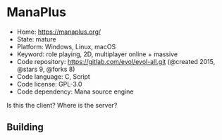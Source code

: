 # ManaPlus

- Home: https://manaplus.org/
- State: mature
- Platform: Windows, Linux, macOS
- Keyword: role playing, 2D, multiplayer online + massive
- Code repository: https://gitlab.com/evol/evol-all.git (@created 2015, @stars 9, @forks 8)
- Code language: C, Script
- Code license: GPL-3.0
- Code dependency: Mana source engine

Is this the client? Where is the server?

## Building


